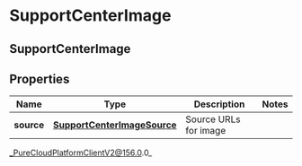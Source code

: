 # SupportCenterImage

## SupportCenterImage

## Properties

|Name | Type | Description | Notes|
|------------ | ------------- | ------------- | -------------|
| **source** | [**SupportCenterImageSource**](SupportCenterImageSource) | Source URLs for image | |



_PureCloudPlatformClientV2@156.0.0_
